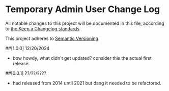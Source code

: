 # Temporary Admin User Change Log

All notable changes to this project will be documented in this file, according to [the Keep a Changelog standards](http://keepachangelog.com/).

This project adheres to [Semantic Versioning](http://semver.org/).

##[1.0.0] 12/20/2024

* bow howdy, what didn't get updated? consider this the actual first release.

##[0.0.1] ??/??/????

* had released from 2014 until 2021 but dang it needed to be refactored.

